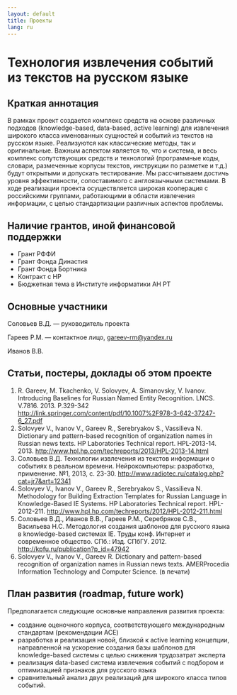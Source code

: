 ```yaml
---
layout: default
title: Проекты
lang: ru
---
```


# Технология извлечения событий из текстов на русском языке

## Краткая аннотация

В рамках проект создается комплекс средств на основе различных подходов (knowledge-based, data-based, active learning) для извлечения широкого класса именованных сущностей и событий из текстов на русском языке. Реализуются как классические методы, так и оригинальные. Важным аспектом является то, что и система, и весь комплекс сопутствующих средств и технологий (программные коды, словари, размеченные корпусы текстов, инструкции по разметке и т.д.) будут открытыми и допускать тестирование. Мы рассчитываем достичь уровня эффективности, сопоставимого с англоязычными системами. В ходе реализации проекта осуществляется широкая кооперация с российскими группами, работающими в области извлечения информации, с целью стандартизации различных аспектов проблемы.

## Наличие грантов, иной финансовой поддержки

*  Грант РФФИ
*  Грант Фонда Династия
*  Грант Фонда Бортника
*  Контракт с HP
*  Бюджетная тема в Институте информатики АН РТ

## Основные участники

Соловьев В.Д. &mdash; руководитель проекта

Гареев Р.М. &mdash; контактное лицо, [gareev-rm@yandex.ru](mailto:gareev-rm@yandex.ru)

Иванов В.В.

## Статьи, постеры, доклады об этом проекте

1.  R\. Gareev, M. Tkachenko, V. Solovyev, A. Simanovsky, V. Ivanov. Introducing Baselines for Russian Named Entity Recognition. LNCS. V.7816. 2013. P.329-342 
<http://link.springer.com/content/pdf/10.1007%2F978-3-642-37247-6_27.pdf>
2.  Solovyev V., Ivanov V., Gareev R., Serebryakov S., Vassilieva N. Dictionary and pattern-based recognition of organization names in Russian news texts. HP Laboratories Technical report. HPL-2013-14. 2013. <http://www.hpl.hp.com/techreports/2013/HPL-2013-14.html>
3.  Соловьев В.Д. Технологии извлечения из текстов информации о событиях в реальном времени. Нейрокомпьютеры: разработка, применение. №1, 2013, с. 23-30. <http://www.radiotec.ru/catalog.php?cat=jr7&art=12341>
4.  Solovyev V., Ivanov V., Gareev R., Serebryakov S., Vassilieva N. Methodology for Building Extraction Templates for Russian Language in Knowledge-Based IE Systems.
HP Laboratories Technical report. HPL-2012-211. <http://www.hpl.hp.com/techreports/2012/HPL-2012-211.html>
5.  Соловьев В.Д., Иванов В.В., Гареев Р.М., Серебряков С.В., Васильева Н.С. Методология создания шаблонов для русского языка в knowledge-based системах IE. Труды конф. Интернет и современное общество. СПб.: Изд. СПбГУ. 2012. <http://kpfu.ru/publication?p_id=47942>
6.  Solovyev V., Ivanov V., Gareev R. Dictionary and pattern-based recognition of organization names in Russian news texts. AMERProcedia Information Technology and Computer Science. (в печати)

## План развития (roadmap, future work)

Предполагается следующие основные направления развития проекта:

*  создание оценочного корпуса, соответствующего международным стандартам (рекомендации ACE)
*  разработка и реализация новой, близкой к active learning концепции, направленной на ускорение создания базы шаблонов для knowledge-based системы с целью снижения трудозатрат эксперта
*  реализация data-based система извлечения событий c подбором и оптимизацией признаков для русского языка
*  сравнительный анализ двух реализаций для широкого класса типов событий.
